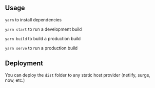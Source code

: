 ## Usage

`yarn` to install dependencies

`yarn start` to run a development build

`yarn build` to build a production build

`yarn serve` to run a production build

## Deployment

You can deploy the `dist` folder to any static host provider (netlify, surge, now, etc.)
